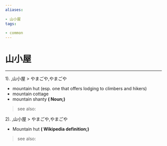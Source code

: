 ```yaml
---
aliases:
    
- 山小屋
tags:
    
- common
---
```


# 山小屋
---
1).
,山小屋 > やまごや,やまごや

- mountain hut (esp. one that offers lodging to climbers and hikers)
- mountain cottage
- mountain shanty
**( Noun;)**
> see also: 
            
2).
,山小屋 > やまごや,やまごや

- Mountain hut
**( Wikipedia definition;)**
> see also: 
            